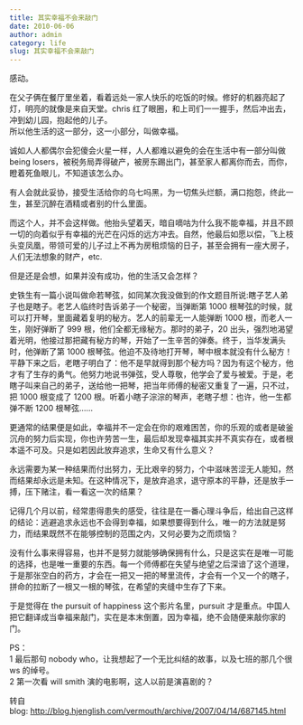 ```yaml
---
title: 其实幸福不会来敲门
date: 2010-06-06
author: admin
category: life
slug: 其实幸福不会来敲门
---
```


感动。

在父子俩在餐厅里坐着，看着远处一家人快乐的吃饭的时候。修好的机器亮起了灯，明亮的就像是来自天堂。chris 红了眼圈，和上司们一一握手，然后冲出去，冲到幼儿园，抱起他的儿子。  
所以他生活的这一部分，这一小部分，叫做幸福。

诚如人人都偶尔会犯傻会火星一样，人人都难以避免的会在生活中有一部分叫做 being
losers，被税务局弄得破产，被房东踢出门，甚至家人都离你而去，而你，瞪着死鱼眼儿，不知道该怎么办。

有人会就此妥协，接受生活给你的乌七吗黑，为一切焦头烂额，满口抱怨，终此一生，甚至沉醉在酒精或者别的什么里面。

而这个人，并不会这样做。他抬头望着天，暗自嘀咕为什么我不能幸福，并且不顾一切的向着似乎有幸福的光芒在闪烁的远方冲去。自然，他最后如愿以偿，飞上枝头变凤凰，带领可爱的儿子过上不再为房租烦恼的日子，甚至会拥有一座大房子，人们无法想象的财产，etc.

但是还是会想，如果并没有成功，他的生活又会怎样？

史铁生有一篇小说叫做命若琴弦，如同某次我没做到的作文题目所说:瞎子艺人弟子也是瞎子。老艺人临终时告诉弟子一个秘密，当弹断第 1000 根琴弦的时候，就可以打开琴，里面藏着复明的秘方。艺人的前辈无一人能弹断 1000 根，而老人一生，刚好弹断了 999 根，他们全都无缘秘方。那时的弟子，20 出头，强烈地渴望着光明，他接过那把藏有秘方的琴，开始了一生辛苦的弹奏。终于，当华发满头时，他弹断了第 1000 根琴弦。他迫不及待地打开琴，琴中根本就没有什么秘方！平静下来之后，老瞎子明白了：他不是早就得到那个秘方吗？因为有这个秘方，他才有了生存的勇气。他努力地说书弹弦，受人尊敬，他学会了爱与被爱。于是，老瞎子叫来自己的弟子，送给他一把琴，把当年师傅的秘密又重复了一遍，只不过，把 1000 根变成了 1200 根。听着小瞎子淙淙的琴声，老瞎子想：也许，他一生都弹不断 1200 根琴弦……

更通常的结果便是如此，幸福并不一定会在你的艰难困苦，你的乐观的或者是破釜沉舟的努力后实现，你也许劳苦一生，最后却发现幸福其实并不真实存在，或者根本遥不可及。只是如若因此放弃追求，生命又有什么意义？

永远需要为某一种结果而付出努力，无比艰辛的努力，个中滋味苦涩无人能知，然而结果却永远是未知。在这种情况下，是放弃追求，退守原本的平静，还是放手一搏，压下赌注，看一看这一次的结果？

记得几个月以前，经常患得患失的感受，往往是在一番心理斗争后，给出自己这样的结论：逃避追求永远也不会得到幸福，如果想要得到什么，唯一的方法就是努力，而结果既然不在能够控制的范围之内，又何必要为之而烦恼？

没有什么事来得容易，也并不是努力就能够确保拥有什么，只是这实在是唯一可能的选择，也是唯一重要的东西。每一个师傅都在失望与绝望之后深谙了这个道理，于是那张空白的药方，才会在一把又一把的琴里流传，才会有一个又一个的瞎子，拼命的拉断了一根又一根的琴弦，在希望的夹缝中生存了下来。

于是觉得在 the pursuit of
happiness 这个影片名里，pursuit 才是重点。中国人把它翻译成当幸福来敲门，实在是本末倒置，因为幸福，绝不会随便来敲你家的门。

PS：  
1 最后那句 nobody
who，让我想起了一个无比纠结的故事，以及七班的那几个很 ws 的绰号。  
2 第一次看 will smith 演的电影啊，这人以前是演喜剧的？

转自 blog: <http://blog.hjenglish.com/vermouth/archive/2007/04/14/687145.html>

